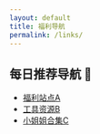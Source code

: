 ```yaml
---
layout: default
title: 福利导航
permalink: /links/
---
```


## 每日推荐导航 🚀

- [福利站点A](#)
- [工具资源B](#)
- [小姐姐合集C](#)
